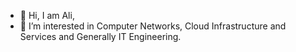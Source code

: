 - 👋 Hi, I am Ali,
- 👀 I’m interested in Computer Networks, Cloud Infrastructure and Services and Generally IT Engineering.

<!---
moradicse/moradicse is a ✨ special ✨ repository because its `README.md` (this file) appears on your GitHub profile.
You can click the Preview link to take a look at your changes.
--->
